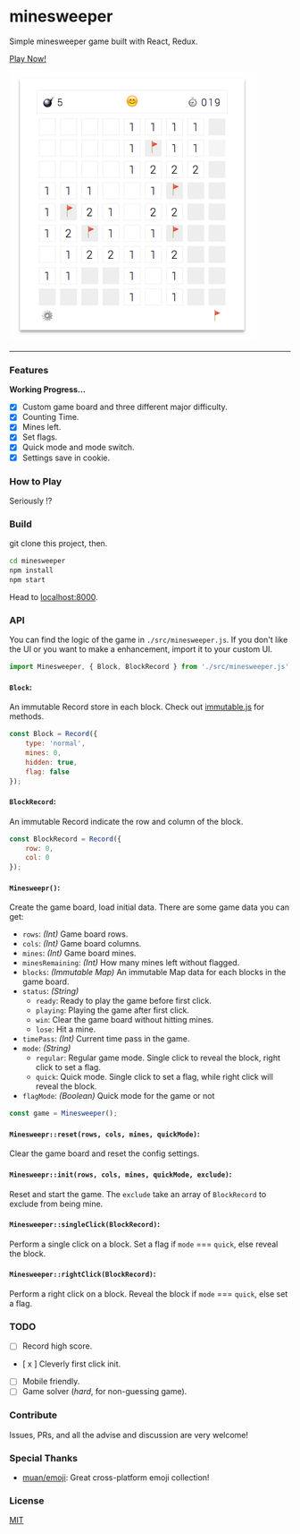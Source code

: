 # minesweeper
Simple minesweeper game built with React, Redux.

[Play Now!](https://kevin940726.github.io/minesweeper)

![screenshot](screenshot.png)

---

### Features

**Working Progress...**

- [x] Custom game board and three different major difficulty.
- [x] Counting Time.
- [x] Mines left.
- [x] Set flags.
- [x] Quick mode and mode switch.
- [x] Settings save in cookie.

### How to Play
Seriously !?

### Build
git clone this project, then.
```bash
cd minesweeper
npm install
npm start
```
Head to [localhost:8000](localhost:8000).

### API
You can find the logic of the game in `./src/minesweeper.js`. If you don't like the UI or you want to make a enhancement, import it to your custom UI.

```js
import Minesweeper, { Block, BlockRecord } from './src/minesweeper.js';
```

#### `Block`:
An immutable Record store in each block. Check out [immutable.js](https://facebook.github.io/immutable-js/) for methods.

```js
const Block = Record({
    type: 'normal',
    mines: 0,
    hidden: true,
    flag: false
});
```

#### `BlockRecord`:
An immutable Record indicate the row and column of the block.

```js
const BlockRecord = Record({
	row: 0,
	col: 0
});
```

#### `Minesweepr()`:
Create the game board, load initial data. There are some game data you can get:

- `rows`: _(Int)_ Game board rows.
- `cols`: _(Int)_ Game board columns.
- `mines`: _(Int)_ Game board mines.
- `minesRemaining`: _(Int)_ How many mines left without flagged.
- `blocks`: _(Immutable Map)_ An immutable Map data for each blocks in the game board.
- `status`: _(String)_
	* `ready`: Ready to play the game before first click.
	* `playing`: Playing the game after first click.
	* `win`: Clear the game board without hitting mines.
	* `lose`: Hit a mine.
- `timePass`: _(Int)_ Current time pass in the game.
- `mode`: _(String)_
	* `regular`: Regular game mode. Single click to reveal the block, right click to set a flag.
	* `quick`: Quick mode. Single click to set a flag, while right click will reveal the block.
- `flagMode`: _(Boolean)_ Quick mode for the game or not

```js
const game = Minesweeper();
```

#### `Minesweepr::reset(rows, cols, mines, quickMode)`:
Clear the game board and reset the config settings.

#### `Minesweepr::init(rows, cols, mines, quickMode, exclude)`:
Reset and start the game. The `exclude` take an array of `BlockRecord` to exclude from being mine.

#### `Minesweeper::singleClick(BlockRecord)`:
Perform a single click on a block. Set a flag if `mode` === `quick`, else reveal the block.

#### `Minesweeper::rightClick(BlockRecord)`:
Perform a right click on a block. Reveal the block if `mode` === `quick`, else set a flag.

### TODO

- [ ] Record high score.
- [ x ] Cleverly first click init.
- [ ] Mobile friendly.
- [ ] Game solver (_hard_, for non-guessing game).

### Contribute
Issues, PRs, and all the advise and discussion are very welcome!

### Special Thanks

- [muan/emoji](https://github.com/muan/emoji): Great cross-platform emoji collection!

### License
[MIT](./LICENSE)
